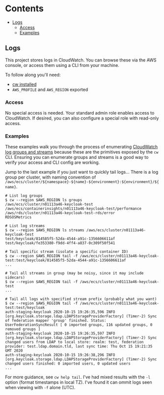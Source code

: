 # Contents

- [Logs](#logs)
  - [Access](#access)
  - [Examples](#examples)

## Logs

This project stores logs in CloudWatch. You can browse these via the AWS console,
or access them using a CLI from your machine.

To follow along you'll need:

- [cw installed](https://www.lucagrulla.com/cw)
- `AWS_PROFILE` and `AWS_REGION` exported

### Access

No special access is needed. Your standard admin role enables access to CloudWatch.
If desired, you can also configure a special role with read-only access.

### Examples

These examples walk you through the process of enumerating [CloudWatch
log groups and streams](https://docs.aws.amazon.com/AmazonCloudWatch/latest/logs/Working-with-log-groups-and-streams.html)
because these are the primitives exposed by the `cw` CLI. Ensuring
you can enumerate groups and streams is a good way to verify
your access and CLI config are working.

Jump to the last example if you just want to quickly tail logs...
There is a log group per cluster, with naming convention of
`/aws/ecs/cluster/${namespace}-${name}-${environment}:${environment}/${name}`.

```console
# List log groups
$ cw --region $AWS_REGION ls groups
/aws/ecs/cluster/n01113a46-keycloak-test
/aws/ecs/containerinsights/n01113a46-keycloak-test/performance
/aws/rds/cluster/n01113a46-keycloak-test-rds/error
RDSOSMetrics

# List log streams
$ cw --region $AWS_REGION ls streams /aws/ecs/cluster/n01113a46-keycloak-test
test/keycloak/814585f5-52da-4544-a91c-1356606611af
test/keycloak/fe353380-f9dd-4ff4-a837-0c309f50f541

# Tail specific stream (isolate a specific container ID)
$ cw --region $AWS_REGION tail -f /aws/ecs/cluster/n01113a46-keycloak-test:test/keycloak/814585f5-52da-4544-a91c-1356606611af
...

# Tail all streams in group (may be noisy, since it may include sidecars)
$ cw --region $AWS_REGION tail -f /aws/ecs/cluster/n01113a46-keycloak-test
...

# Tail all logs with specified stream prefix (probably what you want)
$ cw --region $AWS_REGION tail -f /aws/ecs/cluster/n01113a46-keycloak-test:test/keycloak
auth-staging-keycloak 2020-10-15 19:26:35,596 INFO  [org.keycloak.storage.ldap.LDAPStorageProviderFactory] (Timer-2) Sync of federation mapper 'group' finished. Status: UserFederationSyncResult [ 0 imported groups, 116 updated groups, 0 removed groups ]
auth-staging-keycloak 2020-10-15 19:26:35,597 INFO  [org.keycloak.storage.ldap.LDAPStorageProviderFactory] (Timer-2) Sync changed users from LDAP to local store: realm: test, federation provider: test.ldap.domain.tld, last sync time: Thu Oct 15 19:21:35 GMT 2020
auth-staging-keycloak 2020-10-15 19:26:38,296 INFO  [org.keycloak.storage.ldap.LDAPStorageProviderFactory] (Timer-2) Sync changed users finished: 0 imported users, 0 updated users
...
```

For more guidance, see `cw help tail`. I've had mixed results with the `-l`
option (format timestamps in local TZ). I've found it can ommit logs seen
when viewing with `-f` alone (UTC).

